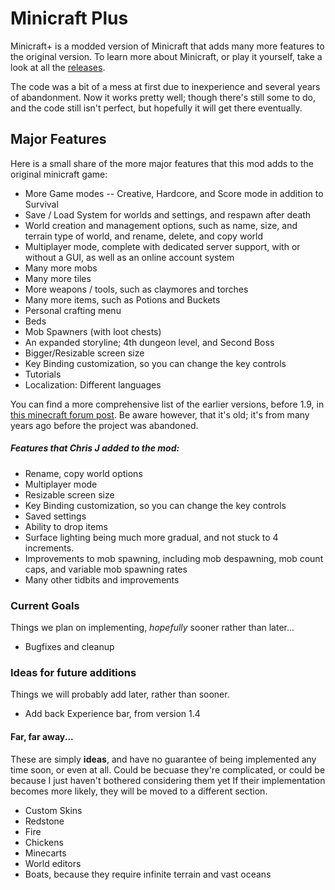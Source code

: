 # Minicraft Plus
Minicraft+ is a modded version of Minicraft that adds many more features to the original version. To learn more about Minicraft, or play it yourself, take a look at all the [releases](https://github.com/chrisj42/minicraft-plus-revived/releases).

The code was a bit of a mess at first due to inexperience and several years of abandonment. Now it works pretty well; though there's still some to do, and the code still isn't perfect, but hopefully it will get there eventually.

## Major Features
Here is a small share of the more major features that this mod adds to the original minicraft game:
* More Game modes -- Creative, Hardcore, and Score mode in addition to Survival
* Save / Load System for worlds and settings, and respawn after death
* World creation and management options, such as name, size, and terrain type of world, and rename, delete, and copy world
* Multiplayer mode, complete with dedicated server support, with or without a GUI, as well as an online account system
* Many more mobs
* Many more tiles
* More weapons / tools, such as claymores and torches
* Many more items, such as Potions and Buckets
* Personal crafting menu
* Beds
* Mob Spawners (with loot chests)
* An expanded storyline; 4th dungeon level, and Second Boss
* Bigger/Resizable screen size
* Key Binding customization, so you can change the key controls
* Tutorials
* Localization: Different languages

You can find a more comprehensive list of the earlier versions, before 1.9, in [this minecraft forum post](http://www.minecraftforum.net/forums/off-topic/general-gaming/452036-v1-6-minicraft-plus). Be aware however, that it's old; it's from many years ago before the project was abandoned.

##### Features that Chris J added to the mod:
* Rename, copy world options
* Multiplayer mode
* Resizable screen size
* Key Binding customization, so you can change the key controls
* Saved settings
* Ability to drop items
* Surface lighting being much more gradual, and not stuck to 4 increments.
* Improvements to mob spawning, including mob despawning, mob count caps, and variable mob spawning rates
* Many other tidbits and improvements

### Current Goals

Things we plan on implementing, _hopefully_ sooner rather than later...
* Bugfixes and cleanup

### Ideas for future additions

Things we will probably add later, rather than sooner.

* Add back Experience bar, from version 1.4

#### Far, far away...

These are simply **ideas**, and have no guarantee of being implemented any time soon, or even at all. Could be becuase they're complicated, or could be because I just haven't bothered considering them yet
If their implementation becomes more likely, they will be moved to a different section.

* Custom Skins
* Redstone
* Fire
* Chickens
* Minecarts
* World editors
* Boats, because they require infinite terrain and vast oceans
